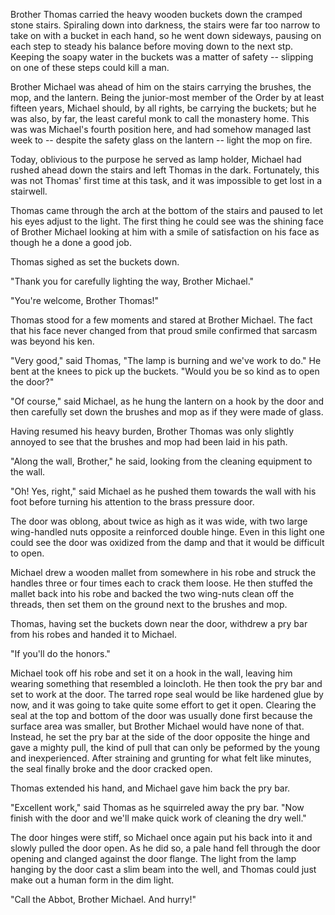 Brother Thomas carried the heavy wooden buckets down the cramped stone
stairs. Spiraling down into darkness, the stairs were far too narrow to
take on with a bucket in each hand, so he went down sideways, pausing on
each step to steady his balance before moving down to the next stp.
Keeping the soapy water in the buckets was a matter of safety -- slipping
on one of these steps could kill a man.

Brother Michael was ahead of him on the stairs carrying the brushes, the mop,
and the lantern. Being the junior-most member of the Order by at least
fifteen years, Michael should, by all rights, be carrying the buckets; but
he was also, by far, the least careful monk to call the monastery home.
This was was Michael's fourth position here, and had somehow managed last
week to -- despite the safety glass on the lantern -- light the mop on
fire.

Today, oblivious to the purpose he served as lamp holder, Michael
had rushed ahead down the stairs and left Thomas in the dark.
Fortunately, this was not Thomas' first time at this task, and it
was impossible to get lost in a stairwell.

Thomas came through the arch at the bottom of the stairs and
paused to let his eyes adjust to the light.  The first thing he could
see was the shining face of Brother Michael looking at him with a smile of
satisfaction on his face as though he a done a good job.

Thomas sighed as set the buckets down.

"Thank you for carefully lighting the way, Brother Michael."

"You're welcome, Brother Thomas!"

Thomas stood for a few moments and stared at Brother Michael.  The
fact that his face never changed from that proud smile confirmed that
sarcasm was beyond his ken.

"Very good," said Thomas, "The lamp is burning and we've work to
do." He bent at the knees to pick up the buckets. "Would you be so kind
as to open the door?"

"Of course," said Michael, as he hung the lantern on a hook by the door
and then carefully set down the brushes and mop as if they were made of
glass.

Having resumed his heavy burden, Brother Thomas was only slightly annoyed
to see that the brushes and mop had been laid in his path.

"Along the wall, Brother," he said, looking from the cleaning equipment to
the wall.

"Oh!  Yes, right," said Michael as he pushed them towards the wall with his
foot before turning his attention to the brass pressure door.

The door was oblong, about twice as high as it was wide, with two large
wing-handled nuts opposite a reinforced double hinge.  Even in this light
one could see the door was oxidized from the damp and that it would be
difficult to open.

Michael drew a wooden mallet from somewhere in his robe and struck the
handles three or four times each to crack them loose. He then stuffed the
mallet back into his robe and backed the two wing-nuts clean off the
threads, then set them on the ground next to the brushes and mop.

Thomas, having set the buckets down near the door, withdrew a pry bar from
his robes and handed it to Michael.

"If you'll do the honors."

Michael took off his robe and set it on a hook in the wall, leaving him
wearing something that resembled a loincloth. He then took the pry bar and
set to work at the door.  The tarred rope seal would be like hardened glue
by now, and it was going to take quite some effort to get it open.
Clearing the seal at the top and bottom of the door was usually done first
because the surface area was smaller, but Brother Michael would have none
of that.  Instead, he set the pry bar at the side of the door opposite the
hinge and gave a mighty pull, the kind of pull that can only be peformed by
the young and inexperienced.  After straining and grunting for what felt like
minutes, the seal finally broke and the door cracked open.

Thomas extended his hand, and Michael gave him back the pry bar.

"Excellent work," said Thomas as he squirreled away the pry bar.  "Now
finish with the door and we'll make quick work of cleaning the dry well."

The door hinges were stiff, so Michael once again put his back into it and
slowly pulled the door open.  As he did so, a pale hand fell through the door
opening and clanged against the door flange.  The light from the lamp hanging
by the door cast a slim beam into the well, and Thomas could just make out a
human form in the dim light.

"Call the Abbot, Brother Michael.  And hurry!"
